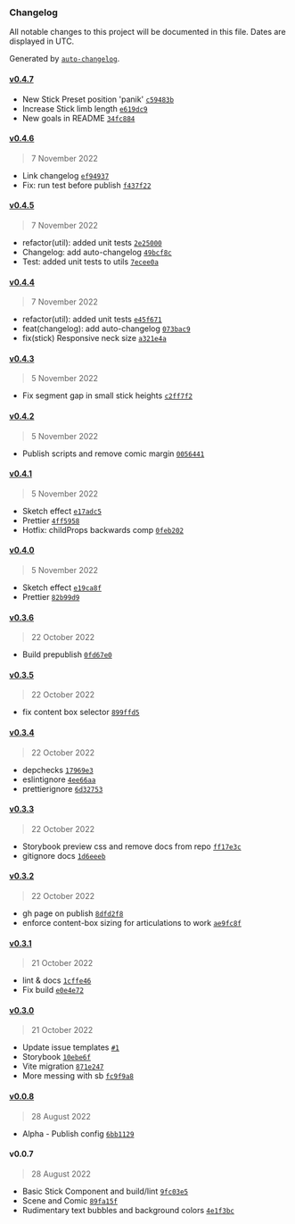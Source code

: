 ### Changelog

All notable changes to this project will be documented in this file. Dates are displayed in UTC.

Generated by [`auto-changelog`](https://github.com/CookPete/auto-changelog).

#### [v0.4.7](https://github.com/MaximeIJ/react-csstick/compare/v0.4.6...v0.4.7)

- New Stick Preset position 'panik' [`c59483b`](https://github.com/MaximeIJ/react-csstick/commit/c59483b2ae9fe49fc06bd1ed7252654aa9467565)
- Increase Stick limb length [`e619dc9`](https://github.com/MaximeIJ/react-csstick/commit/e619dc9273a73bc2ab4ae6e9b2af42da0efdbcb6)
- New goals in README [`34fc884`](https://github.com/MaximeIJ/react-csstick/commit/34fc884d5b3091b5571016ef79f76966e6ad86e4)

#### [v0.4.6](https://github.com/MaximeIJ/react-csstick/compare/v0.4.5...v0.4.6)

> 7 November 2022

- Link changelog [`ef94937`](https://github.com/MaximeIJ/react-csstick/commit/ef94937b0957f52493338203cfc466a4c14d4b54)
- Fix: run test before publish [`f437f22`](https://github.com/MaximeIJ/react-csstick/commit/f437f22f528f6f8e6fa5bdb33640f12364a0acdc)

#### [v0.4.5](https://github.com/MaximeIJ/react-csstick/compare/v0.4.4...v0.4.5)

> 7 November 2022

- refactor(util): added unit tests [`2e25000`](https://github.com/MaximeIJ/react-csstick/commit/2e250003f53adfd697a35c89d5e03f5b1c43dda1)
- Changelog: add auto-changelog [`49bcf8c`](https://github.com/MaximeIJ/react-csstick/commit/49bcf8c83d67c2b93b05fed5dafc6c441fd52e9b)
- Test: added unit tests to utils [`7ecee0a`](https://github.com/MaximeIJ/react-csstick/commit/7ecee0a36ad976d00aee61180b7e00998054642e)

#### [v0.4.4](https://github.com/MaximeIJ/react-csstick/compare/v0.4.3...v0.4.4)

> 7 November 2022

- refactor(util): added unit tests [`e45f671`](https://github.com/MaximeIJ/react-csstick/commit/e45f671fae6cdc1106d880c59c788575088f37db)
- feat(changelog): add auto-changelog [`073bac9`](https://github.com/MaximeIJ/react-csstick/commit/073bac90cb60a6e774ef8e3c4bde6f730276ffe5)
- fix(stick) Responsive neck size [`a321e4a`](https://github.com/MaximeIJ/react-csstick/commit/a321e4a3de87229b738189e163431c9e85606355)

#### [v0.4.3](https://github.com/MaximeIJ/react-csstick/compare/v0.4.2...v0.4.3)

> 5 November 2022

- Fix segment gap in small stick heights [`c2ff7f2`](https://github.com/MaximeIJ/react-csstick/commit/c2ff7f2d18d447f353f7a75acc2205c1c72fe08b)

#### [v0.4.2](https://github.com/MaximeIJ/react-csstick/compare/v0.4.1...v0.4.2)

> 5 November 2022

- Publish scripts and remove comic margin [`0056441`](https://github.com/MaximeIJ/react-csstick/commit/005644194f312ecc98ad850dbec3a7101c472321)

#### [v0.4.1](https://github.com/MaximeIJ/react-csstick/compare/v0.4.0...v0.4.1)

> 5 November 2022

- Sketch effect [`e17adc5`](https://github.com/MaximeIJ/react-csstick/commit/e17adc570b9988f9e2abfde26671154f442fd020)
- Prettier [`4ff5958`](https://github.com/MaximeIJ/react-csstick/commit/4ff5958db74c73613f88181800a7ee3454af3d9a)
- Hotfix: childProps backwards comp [`0feb202`](https://github.com/MaximeIJ/react-csstick/commit/0feb202fa81b56a1b78d0a99727d00ec9d3c7fa1)

#### [v0.4.0](https://github.com/MaximeIJ/react-csstick/compare/v0.3.6...v0.4.0)

> 5 November 2022

- Sketch effect [`e19ca8f`](https://github.com/MaximeIJ/react-csstick/commit/e19ca8ff7bf9e3d31ba0386971f11e458058aac7)
- Prettier [`82b99d9`](https://github.com/MaximeIJ/react-csstick/commit/82b99d9893a8ba7357e9e0feabc2b959d9fe8dd4)

#### [v0.3.6](https://github.com/MaximeIJ/react-csstick/compare/v0.3.5...v0.3.6)

> 22 October 2022

- Build prepublish [`0fd67e0`](https://github.com/MaximeIJ/react-csstick/commit/0fd67e0d5d454505a64e6b4cf789a12e46e13b9e)

#### [v0.3.5](https://github.com/MaximeIJ/react-csstick/compare/v0.3.4...v0.3.5)

> 22 October 2022

- fix content box selector [`899ffd5`](https://github.com/MaximeIJ/react-csstick/commit/899ffd5d9c310b9b95672ed68bce9c56656e2727)

#### [v0.3.4](https://github.com/MaximeIJ/react-csstick/compare/v0.3.3...v0.3.4)

> 22 October 2022

- depchecks [`17969e3`](https://github.com/MaximeIJ/react-csstick/commit/17969e3db776006734bca9bb47dcee4a47124b19)
- eslintignore [`4ee66aa`](https://github.com/MaximeIJ/react-csstick/commit/4ee66aa6a230e220ee470b96b7c19f76186fb1ea)
- prettierignore [`6d32753`](https://github.com/MaximeIJ/react-csstick/commit/6d327531fd17c82eacd90f695ead6864eef7b599)

#### [v0.3.3](https://github.com/MaximeIJ/react-csstick/compare/v0.3.2...v0.3.3)

> 22 October 2022

- Storybook preview css and remove docs from repo [`ff17e3c`](https://github.com/MaximeIJ/react-csstick/commit/ff17e3c1c4eca160f24c4331cdcf79449372737e)
- gitignore docs [`1d6eeeb`](https://github.com/MaximeIJ/react-csstick/commit/1d6eeebf4b9bff00830e7e14ff9266cdb51bba34)

#### [v0.3.2](https://github.com/MaximeIJ/react-csstick/compare/v0.3.1...v0.3.2)

> 22 October 2022

- gh page on publish [`8dfd2f8`](https://github.com/MaximeIJ/react-csstick/commit/8dfd2f8e2c0c52a0ee3fd21f0f78091dd9bc0c84)
- enforce content-box sizing for articulations to work [`ae9fc8f`](https://github.com/MaximeIJ/react-csstick/commit/ae9fc8f07fbb0441c0e1f84fb98afdb54bb99fcc)

#### [v0.3.1](https://github.com/MaximeIJ/react-csstick/compare/v0.3.0...v0.3.1)

> 21 October 2022

- lint & docs [`1cffe46`](https://github.com/MaximeIJ/react-csstick/commit/1cffe469201a020499b83d9f6780456037d66888)
- Fix build [`e0e4e72`](https://github.com/MaximeIJ/react-csstick/commit/e0e4e72a983764a5bd593c4a2a1c6db3f115daf8)

#### [v0.3.0](https://github.com/MaximeIJ/react-csstick/compare/v0.0.8...v0.3.0)

> 21 October 2022

- Update issue templates [`#1`](https://github.com/MaximeIJ/react-csstick/pull/1)
- Storybook [`10ebe6f`](https://github.com/MaximeIJ/react-csstick/commit/10ebe6f4f2cb36d8c7f892bada841798515c0ea8)
- Vite migration [`871e247`](https://github.com/MaximeIJ/react-csstick/commit/871e247d0f68d80c95b4c7fd017ce36d9d57488b)
- More messing with sb [`fc9f9a8`](https://github.com/MaximeIJ/react-csstick/commit/fc9f9a87822c2851584ccdd06a1f82e2418e8e72)

#### [v0.0.8](https://github.com/MaximeIJ/react-csstick/compare/v0.0.7...v0.0.8)

> 28 August 2022

- Alpha - Publish config [`6bb1129`](https://github.com/MaximeIJ/react-csstick/commit/6bb1129013c2302014b544b18d78cb0d56357e45)

#### v0.0.7

> 28 August 2022

- Basic Stick Component and build/lint [`9fc03e5`](https://github.com/MaximeIJ/react-csstick/commit/9fc03e58d24abc13af5d956dbfa384b69e23bb4e)
- Scene and Comic [`89fa15f`](https://github.com/MaximeIJ/react-csstick/commit/89fa15f99487fa2a944d6b9138c96f6a04929307)
- Rudimentary text bubbles and background colors [`4e1f3bc`](https://github.com/MaximeIJ/react-csstick/commit/4e1f3bce1cae44453a27f4b0e03b877de162fa57)
